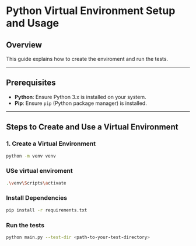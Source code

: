 # Python Virtual Environment Setup and Usage

## Overview
This guide explains how to create the enviroment and run the tests.

---

## Prerequisites
- **Python**: Ensure Python 3.x is installed on your system.
- **Pip**: Ensure `pip` (Python package manager) is installed.

---

## Steps to Create and Use a Virtual Environment

### 1. Create a Virtual Environment
```bash
python -m venv venv
```

### USe virtual enviroment 
```bash
.\venv\Scripts\activate
```

### Install Dependencies
```bash
pip install -r requirements.txt
```


### Run the tests 
```bash
python main.py --test-dir <path-to-your-test-directory>

```

